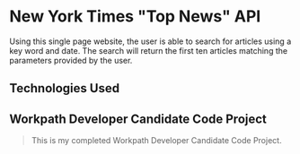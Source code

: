 # New York Times "Top News" API

Using this single page website, the user is able to search for articles using a key word and date. The search will return the first ten articles matching the parameters provided by the user.

## Technologies Used

## Workpath Developer Candidate Code Project

>This is my completed Workpath Developer Candidate Code Project.





